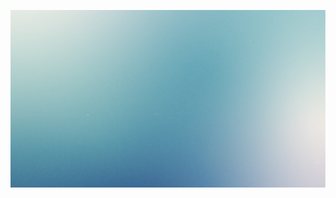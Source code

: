 
<p><img width="1280" heigth="100" src="https://github.com/joatro/joatro/blob/4088109d2bcf1f2d265cdf37bca22026d7fe8159/White%20and%20Blue%20Multicolored%20Earth%20Day%20Zoom%20Virtual%20Background%20(1).png"></p>



